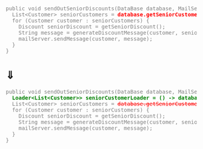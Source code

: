 <pre style="color: gray">
public void sendOutSeniorDiscounts(DataBase database, MailServer mailServer) {
  List&lt;Customer> seniorCustomers = <b style="color: red">database.getSeniorCustomers()</b>;
  for (Customer customer : seniorCustomers) {
    Discount seniorDiscount = getSeniorDiscount();
    String message = generateDiscountMessage(customer, seniorDiscount);
    mailServer.sendMessage(customer, message);
  }
}
</pre>
# ⇓
<pre style="color: gray">
public void sendOutSeniorDiscounts(DataBase database, MailServer mailServer) {
<b style="color: green">  Loader&lt;List&lt;Customer>> seniorCustomerLoader = () -> database.getSeniorCustomers();</b>
  List&lt;Customer> seniorCustomers = <s style="color: red">database.getSeniorCustomers()</s> <b style="color: green">seniorCustomerLoader.load()</b>;
  for (Customer customer : seniorCustomers) {
    Discount seniorDiscount = getSeniorDiscount();
    String message = generateDiscountMessage(customer, seniorDiscount);
    mailServer.sendMessage(customer, message);
  }
}
</pre>

